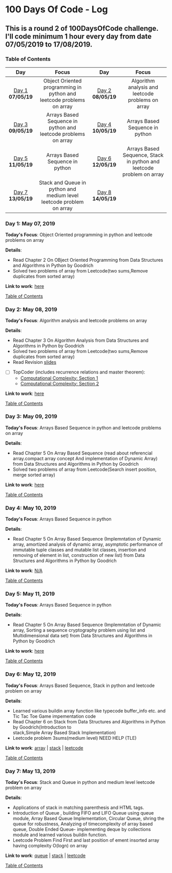 # 100 Days Of Code - Log
## This is a round 2 of 100DaysOfCode challenge. I'll code minimum 1 hour every day from date 07/05/2019 to 17/08/2019.
<a name="toc"></a>
### Table of Contents 
|Day|Focus|Day|Focus|
|:---:|:-----:|:---:|:-----:|
|[Day 1](#day-1) **07/05/19**| Object Oriented programming in python and leetcode problems on array|[Day 2](#day-2) **08/05/19**|Algorithm analysis and leetcode problems on array |
|[Day 3](#day-3) **09/05/19**| Arrays Based Sequence in python and leetcode problems on array|[Day 4](#day-4) **10/05/19**|Arrays Based Sequence in python |
|[Day 5](#day-5) **11/05/19**| Arrays Based Sequence in python |[Day 6](#day-6) **12/05/19**|Arrays Based Sequence, Stack in python and leetcode problem on array |
|[Day 7](#day-7) **13/05/19**| Stack and Queue in python and medium level leetcode problem on array |[Day 8](#day-8) **14/05/19**| |




<a name="day-1"></a>
 
### Day 1: May 07, 2019 

**Today's Focus**: Object Oriented programming in python and leetcode problems on array

**Details**:

 - Read Chapter 2 On OBject Oriented Programming from Data Structures and Algorithms in Python by Goodrich
 - Solved two problems of array from Leetcode(two sums,Remove duplicates from sorted array)
 


**Link to work**: [here](https://leetcode.com/tanuagrawal/)

[Table of Contents](#toc)


<a name="day-2"></a>
 
### Day 2: May 08, 2019 

**Today's Focus**: Algorithm analysis and leetcode problems on array

**Details**:

 - Read Chapter 3 On Algorithm Analysis from Data Structures and Algorithms in Python by Goodrich
 - Solved two problems of array from Leetcode(two sums,Remove duplicates from sorted array)
 - Read Revision [slides](http://www3.cs.stonybrook.edu/~algorith/video-lectures/2007/lecture2.pdf)
 - [ ] TopCoder (includes recurrence relations and master theorem):
    - [Computational Complexity: Section 1](https://www.topcoder.com/community/competitive-programming/tutorials/computational-complexity-section-1/)
    - [Computational Complexity: Section 2](https://www.topcoder.com/community/competitive-programming/tutorials/computational-complexity-section-2/)


**Link to work**: [here](https://leetcode.com/tanuagrawal/)

[Table of Contents](#toc)

<a name="day-3"></a>
 
### Day 3: May 09, 2019 

**Today's Focus**: Arrays Based Sequence in python and leetcode problems on array

**Details**:

 - Read Chapter 5 On Array Based Sequence (read about referencial array.compact array concept And implementation of Dynamic Array) from Data Structures and Algorithms in Python by Goodrich
 - Solved two problems of array from Leetcode(Search insert position, merge sorted array)
 


**Link to work**: [here](https://leetcode.com/tanuagrawal/)

[Table of Contents](#toc)


<a name="day-4"></a>
 
### Day 4: May 10, 2019 

**Today's Focus**: Arrays Based Sequence in python

**Details**:

 - Read Chapter 5 On Array Based Sequence (Implemntation of Dynamic array, amortized analysis of dynamic array, asymptotic performance of immutable tuple classes and mutable list classes, insertion and removing of element in list, construction of new list) from Data Structures and Algorithms in Python by Goodrich
 

**Link to work**: [N/A](#)

[Table of Contents](#toc)


<a name="day-5"></a>
 
### Day 5: May 11, 2019 

**Today's Focus**: Arrays Based Sequence in python

**Details**:

 - Read Chapter 5 On Array Based Sequence (Implemntation of Dynamic array, Sorting a sequence cryptography problem using list and Multidimensional data set) from Data Structures and Algorithms in Python by Goodrich
 

**Link to work**: [here](https://github.com/TanuAgrawal123/Round2_100DaysofCodeChallenge-DS_Algo/blob/master/array.ipynb)

[Table of Contents](#toc)

<a name="day-6"></a>
 
 
### Day 6: May 12, 2019 

**Today's Focus**: Arrays Based Sequence, Stack in python and leetcode problem on array 

**Details**:

 - Learned various buildin array function like typecode buffer_info etc. and Tic Tac Toe Game 
   impementation code
 - Read Chapter 6 on Stack from Data Structures and Algorithms in Python by Goodrich(Introduction to  
   stack,Simple Array Based Stack Implementation)
 - Leetcode problem 3sums(medium level) NEED HELP (TLE)

 

**Link to work**: [array](https://github.com/TanuAgrawal123/Round2_100DaysofCodeChallenge-DS_Algo/blob/master/array.ipynb) | [stack](https://github.com/TanuAgrawal123/Round2_100DaysofCodeChallenge-DS_Algo/blob/master/stack.ipynb) | [leetcode](https://leetcode.com/problems/3sum/)

[Table of Contents](#toc)

<a name="day-7"></a>
 
 
### Day 7: May 13, 2019 

**Today's Focus**: Stack and Queue in python and medium level leetcode problem on array

**Details**:

 - Applications of stack in matching parenthesis and HTML tags.
 - Introduction of Queue , building FIFO and LIFO Queue using queue module, Array Based Queue 
   Implementation, Circular Queue, shring the queue for robustness, Analyzing of timecomplexity of array based queue, Double Ended Queue- implementing deque by collections module and learned various buildin function.
 - Leetcode Problem Find First and last position of ement insorted array having complexity O(logn) on 
   array

 

**Link to work**: [queue](https://github.com/TanuAgrawal123/Round2_100DaysofCodeChallenge-DS_Algo/blob/master/queue.ipynb) | [stack](https://github.com/TanuAgrawal123/Round2_100DaysofCodeChallenge-DS_Algo/blob/master/stack.ipynb) | [leetcode](https://leetcode.com/problems/find-first-and-last-position-of-element-in-sorted-array/)

[Table of Contents](#toc)

